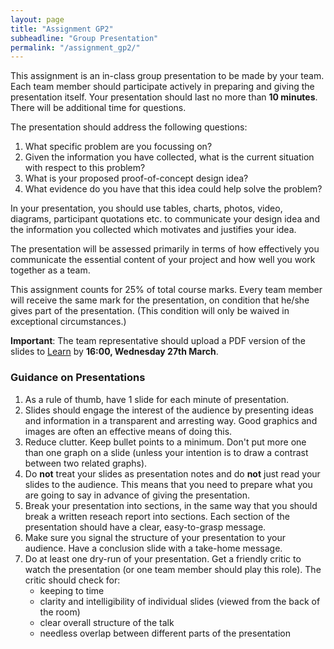 ```yaml
---
layout: page
title: "Assignment GP2"
subheadline: "Group Presentation"
permalink: "/assignment_gp2/"
---
```


This assignment is an in-class group presentation to be made by your team. Each team member should participate actively in preparing and giving the presentation itself.
Your presentation should last no more than **10 minutes**. There will be additional time for questions.

The presentation should address the following questions:

1. What specific problem are you focussing on?
2. Given the information you have collected, what is the current situation with respect to this problem?
3. What is your proposed proof-of-concept design idea?
4. What evidence do you have that this idea could help solve the problem?

In your presentation, you should use tables, charts, photos, video, diagrams, participant quotations etc. to communicate your design idea and the information you collected which motivates and justifies your idea.

The presentation will be assessed primarily in terms of how effectively you communicate the essential content of your project and how well you work together as a team. 

This assignment counts for 25% of total course marks. Every team member will receive the same mark for the presentation, on condition that he/she gives part of the presentation. (This condition will only be waived in exceptional circumstances.)

**Important**: The team representative should upload a PDF version of the slides to [Learn](https://www.learn.ed.ac.uk/webapps/assignment/uploadAssignment?content_id=_1708518_1&course_id=_45101_1&assign_group_id=&mode=view) by **16:00, Wednesday 27th March**.


### Guidance on Presentations

1. As a rule of thumb, have 1 slide for each minute of presentation.
2. Slides should engage the interest of the audience by presenting ideas and information in a transparent and arresting way. Good graphics and images are often an effective means of doing this. 
3. Reduce clutter. Keep bullet points to a minimum. Don't put more one than one graph on a slide (unless your intention is to draw a contrast between two related graphs).
3. Do **not** treat your slides as presentation notes and do **not** just read your slides to the audience.  This means that you need to prepare what you are going to say in advance of giving the presentation.
4. Break your presentation into sections, in the same way that you should break a written reseach report into sections. Each section of the presentation should have a clear, easy-to-grasp message.
5. Make sure you signal the structure of your presentation to your audience. Have a conclusion slide with a take-home message.
5. Do at least one dry-run of your presentation. Get a friendly critic to watch the presentation (or one team member should play this role). The critic should check for:
    * keeping to time
    * clarity and intelligibility of individual slides (viewed from the back of the room)
    * clear overall structure of the talk
    * needless overlap between different parts of the presentation
 
